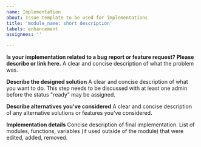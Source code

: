 ```yaml
---
name: Implementation
about: Issue template to be used for implementations
title: 'module_name: short description'
labels: enhancement
assignees: ''

---
```


**Is your implementation related to a bug report or feature request? Please describe or link here.**
A clear and concise description of what the problem was.

**Describe the designed solution**
A clear and concise description of what you want to do. This step needs to be discussed with at least one admin before the status "ready" may be assigned.

**Describe alternatives you've considered**
A clear and concise description of any alternative solutions or features you've considered.

**Implementation details**
Concise description of final implementation. List of modules, functions, variables (if used outside of the module) that were edited, added, removed.
